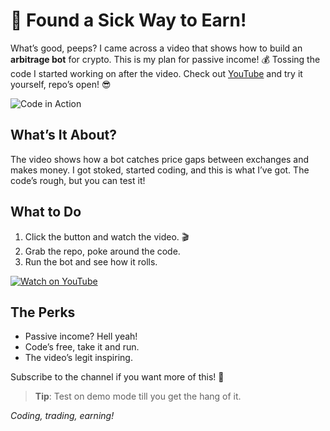 # 🤖 Found a Sick Way to Earn!

What’s good, peeps? I came across a video that shows how to build an **arbitrage bot** for crypto. This is my plan for passive income! 💰 Tossing the code I started working on after the video. Check out [YouTube](https://www.youtube.com/watch?v=v0-GjIm0HD0) and try it yourself, repo’s open! 😎

![Code in Action](https://media.giphy.com/media/26tPplGWjN0xLybiU/giphy.gif)

## What’s It About?
The video shows how a bot catches price gaps between exchanges and makes money. I got stoked, started coding, and this is what I’ve got. The code’s rough, but you can test it!

## What to Do
1. Click the button and watch the video. 🎬
2. Grab the repo, poke around the code.
3. Run the bot and see how it rolls.

<a href="https://www.youtube.com/watch?v=v0-GjIm0HD0">
  <img src="https://img.shields.io/badge/YouTube-Click%20&%20Learn-red?style=for-the-badge&logo=youtube" alt="Watch on YouTube">
</a>

## The Perks
- Passive income? Hell yeah!
- Code’s free, take it and run.
- The video’s legit inspiring.

Subscribe to the channel if you want more of this! 🚀

> **Tip**: Test on demo mode till you get the hang of it.

*Coding, trading, earning!*